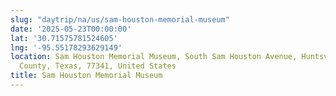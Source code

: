 ```yaml
---
slug: "daytrip/na/us/sam-houston-memorial-museum"
date: '2025-05-23T00:00:00'
lat: '30.71575781524605'
lng: '-95.55178293629149'
location: Sam Houston Memorial Museum, South Sam Houston Avenue, Huntsville, Walker
  County, Texas, 77341, United States
title: Sam Houston Memorial Museum
---
```



